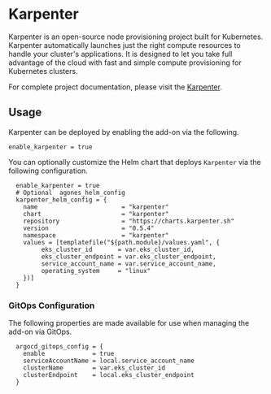 # Karpenter

Karpenter is an open-source node provisioning project built for Kubernetes. Karpenter automatically launches just the right compute resources to handle your cluster's applications. It is designed to let you take full advantage of the cloud with fast and simple compute provisioning for Kubernetes clusters.

For complete project documentation, please visit the [Karpenter](https://karpenter.sh/docs/getting-started/).

## Usage

Karpenter can be deployed by enabling the add-on via the following.

```hcl
enable_karpenter = true
```

You can optionally customize the Helm chart that deploys `Karpenter` via the following configuration.

```hcl
  enable_karpenter = true
  # Optional  agones_helm_config
  karpenter_helm_config = {
    name                       = "karpenter"
    chart                      = "karpenter"
    repository                 = "https://charts.karpenter.sh"
    version                    = "0.5.4"
    namespace                  = "karpenter"
    values = [templatefile("${path.module}/values.yaml", {
         eks_cluster_id       = var.eks_cluster_id,
         eks_cluster_endpoint = var.eks_cluster_endpoint,
         service_account_name = var.service_account_name,
         operating_system     = "linux"
    })]
  }
```

### GitOps Configuration
The following properties are made available for use when managing the add-on via GitOps.

```
  argocd_gitops_config = {
    enable             = true
    serviceAccountName = local.service_account_name
    clusterName        = var.eks_cluster_id
    clusterEndpoint    = local.eks_cluster_endpoint
  }
```
